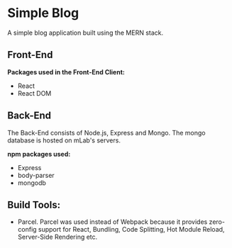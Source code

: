# Simple Blog

A simple blog application built using the MERN stack.

## Front-End

**Packages used in the Front-End Client:**

- React
- React DOM

## Back-End

The Back-End consists of Node.js, Express and Mongo.
The mongo database is hosted on mLab's servers.

**npm packages used:**

- Express
- body-parser
- mongodb

## Build Tools:

- Parcel. Parcel was used instead of Webpack because it provides zero-config support for
  React, Bundling, Code Splitting, Hot Module Reload, Server-Side Rendering etc.
